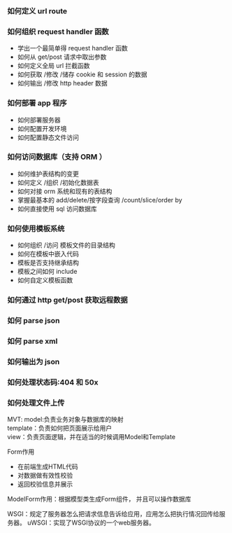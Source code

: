 ### 如何定义 url route
### 如何组织 request handler 函数
- 学出一个最简单得 request handler 函数
- 如何从 get/post 请求中取出参数
- 如何定义全局 url 拦截函数
- 如何获取 /修改 /储存 cookie 和 session 的数据
- 如何输出 /修改 http header 数据
### 如何部署 app 程序
- 如何部署服务器
- 如何配置开发环境
- 如何配置静态文件访问
### 如何访问数据库（支持 ORM ）
- 如何维护表结构的变更
- 如何定义 /组织 /初始化数据表
- 如何对接 orm 系统和现有的表结构
- 掌握最基本的 add/delete/按字段查询 /count/slice/order by
- 如何直接使用 sql 访问数据库
### 如何使用模板系统
- 如何组织 /访问 模板文件的目录结构
- 如何在模板中嵌入代码
- 模板是否支持继承结构
- 模板之间如何 include
- 如何自定义模板函数
### 如何通过 http get/post 获取远程数据
### 如何 parse json
### 如何 parse xml
### 如何输出为 json
### 如何处理状态码:404 和 50x
### 如何处理文件上传        

MVT:
model:负责业务对象与数据库的映射    
template：负责如何把页面展示给用户  
view：负责页面逻辑，并在适当的时候调用Model和Template       


Form作用    
- 在前端生成HTML代码
- 对数据做有效性校验
- 返回校验信息并展示    

ModelForm作用：根据模型类生成Form组件， 并且可以操作数据库  

WSGI：规定了服务器怎么把请求信息告诉给应用，应用怎么把执行情况回传给服务器。
uWSGI：实现了WSGI协议的一个web服务器。